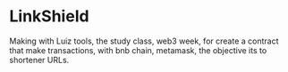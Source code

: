 # LinkShield
Making with Luiz tools, the study class, web3 week, for create a contract that make transactions, with bnb chain, metamask, the objective its to shortener URLs.
